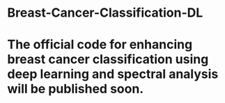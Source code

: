 # Breast-Cancer-Classification-DL
# The official code for enhancing breast cancer classification using deep learning and spectral analysis will be published soon.
